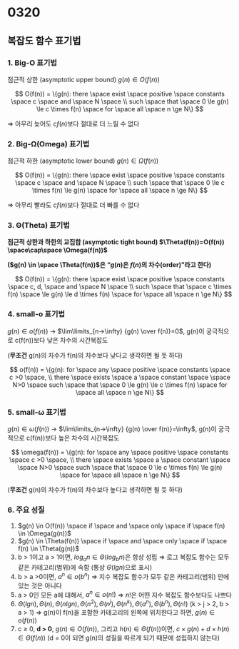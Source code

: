 # 0320

## 복잡도 함수 표기법

### 1. Big-Ο 표기법

점근적 상한 (asymptotic upper bound)  $g(n) \in O(f(n))$

$$
O(f(n)) = \{g(n): there \space exist \space positive \space constants \space c \space and \space N \space \\ such \space that \space 0 \le g(n) \le c \times f(n) \space for \space all \space n \ge N\}
$$

⇒ 아무리 늦어도 $cf(n)$보다 절대로 더 느릴 수 없다

### 2. Big-Ω(Omega) 표기법

점근적 하한 (asymptotic lower bound)  $g(n) \in \Omega(f(n))$

$$
O(f(n)) = \{g(n): there \space exist \space positive \space constants \space c \space and \space N \space \\ such \space that \space 0 \le c \times f(n) \le g(n)  \space for \space all \space n \ge N\}
$$

⇒ 아무리 빨라도 $cf(n)$보다 절대로 더 빠를 수 없다

### 3. Θ(Theta) 표기법

**점근적 상한과 하한의 교집합 (asymptotic tight bound) $\Theta(f(n))=O(f(n)) \space\cap\space \Omega(f(n))$**

**($g(n) \in \space \Theta(f(n))$은 “$g(n)$은 $f(n)$의 차수(order)”라고 한다)**

$$
O(f(n)) = \{g(n): there \space exist \space positive \space constants \space c, d,  \space and \space N \space \\ such \space that \space c \times f(n) \space  \le g(n) \le d \times f(n)  \space for \space all \space n \ge N\}
$$

### 4. small-ο 표기법

$g(n) \in o(f(n))$ → $\lim\limits_{n→\infty} {g(n) \over f(n)}=0$, g(n)이 궁극적으로 c(f(n))보다 낮은 차수의 시간복잡도

(**무조건** g(n)의 차수가 f(n)의 차수보다 낮다고 생각하면 될 듯 하다)

$$
o(f(n)) = \{g(n): for \space any \space positive \space constants \space c >0 \space, \\ there \space exists \space a \space constant \space \space N>0 \space such \space that \space 0 \le g(n) \le c \times f(n) \space for \space all \space n \ge N\}
$$

### 5. small-ω 표기법

$g(n) \in \omega(f(n))$ → $\lim\limits_{n→\infty} {g(n) \over f(n)}=\infty$, g(n)이 궁극적으로 c(f(n))보다 높은 차수의 시간복잡도

$$
\omega(f(n)) = \{g(n): for \space any \space positive \space constants \space c >0 \space, \\ there \space exists \space a \space constant \space \space N>0 \space such \space that \space 0 \le c \times f(n) \le g(n)  \space for \space all \space n \ge N\}
$$

(**무조건** g(n)의 차수가 f(n)의 차수보다 높다고 생각하면 될 듯 하다)

### 6. 주요 성질

1. $g(n) \in O(f(n)) \space if \space and \space only \space if \space f(n) \in \Omega(g(n))$
2. $g(n) \in \Theta(f(n)) \space if \space and \space only \space if \space f(n) \in \Theta(g(n))$
3. b > 1이고 a > 1이면, $log_an \in \Theta(log_bn)$은 항상 성립 
⇒ 로그 복잡도 함수는 모두 같은 카테고리(범위)에 속함 (통상 $\Theta(lg n)$으로 표시)
4. b > a >0이면, $a^n \in o(b^n)$ 
⇒ 지수 복잡도 함수가 모두 같은 카테고리(범위) 안에 있는 것은 아니다
5. a > 0인 모든 a에 대해서, $a^n \in o(n!)$
⇒ $n!$은 어떤 지수 복잡도 함수보다도 나쁘다
6. $\Theta(lgn), \Theta(n),\Theta(nlgn),\Theta(n^2),\Theta(n^j),\Theta(n^k),\Theta(a^n),\Theta(b^n),\Theta(n!)$ (k > j > 2, b > a > 1)
⇒ g(n)이 f(n)을 포함한 카테고리의 왼쪽에 위치한다고 하면, $g(n) \in o(f(n))$
7. c ≥ 0, **d > 0**, $g(n) \in O(f(n))$, 그리고 $h(n) \in \Theta(f(n))$이면, $c \times g(n) + d \times h(n) \in \Theta (f(n))$
(d = 0이 되면 g(n)의 성질을 따르게 되기 때문에 성립하지 않는다)
